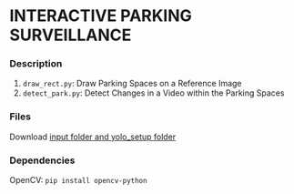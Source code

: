 # INTERACTIVE PARKING SURVEILLANCE

### Description
1. `draw_rect.py`: Draw Parking Spaces on a Reference Image
2. `detect_park.py`: Detect Changes in a Video within the Parking Spaces

### Files
Download [input folder and yolo_setup folder](https://drive.google.com/drive/folders/1WEpNEJg7Zif-eyaS76-iUoLTEoadTGDf?usp=drive_link)

### Dependencies
  OpenCV:  `pip install opencv-python`
